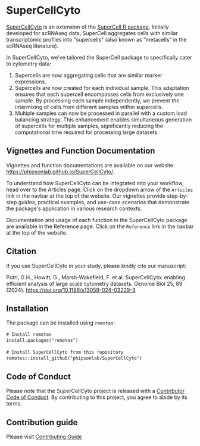 # SuperCellCyto 

<p>
<img src="man/figures/supercellcyto.png" align="right" height="2px" />
</p>

[SuperCellCyto](https://github.com/phipsonlab/SuperCellCyto) is an extension of the [SuperCell R package](https://github.com/GfellerLab/SuperCell). 
Initially developed for scRNAseq data, SuperCell aggregates cells with similar transcriptomic profiles into "supercells" (also known as “metacells” in the scRNAseq literature).

In SuperCellCyto, we've tailored the SuperCell package to specifically cater to cytometry data:

1. Supercells are now aggregating cells that are similar marker expressions.
2. Supercells are now created for each individual sample. 
This adaptation ensures that each supercell encompasses cells from exclusively one sample.
By processing each sample independently, we prevent the intermixing of cells from different samples within supercells.
3. Multiple samples can now be processed in parallel with a custom load balancing strategy.
This enhancement enables simultaneous generation of supercells for multiple samples, significantly reducing the computational time required for processing large datasets.

## Vignettes and Function Documentation

Vignettes and function documentations are available on our website: https://phipsonlab.github.io/SuperCellCyto/.

To understand how SuperCellCyto can be integrated into your workflow, head over to the Articles page.
Click on the dropdown arrow of the `Articles` link in the navbar at the top of the website.
Our vignettes provide step-by-step guides, practical examples, and use-case scenarios that demonstrate the package's application in various research contexts.

Documentation and usage of each function in the SuperCellCyto package 
are available in the Reference page. 
Click on the `Reference` link in the navbar at the top of the website.

## Citation

If you use SuperCellCyto in your study, please kindly cite our manuscript:

Putri, G.H., Howitt, G., Marsh-Wakefield, F. et al. SuperCellCyto: enabling efficient analysis of large scale cytometry datasets. Genome Biol 25, 89 (2024). https://doi.org/10.1186/s13059-024-03229-3

## Installation

The package can be installed using `remotes`:

```
# Install remotes
install.packages("remotes")

# Install SuperCellCyto from this repository
remotes::install_github("phipsonlab/SuperCellCyto")
```

## Code of Conduct

Please note that the SuperCellCyto project is released with a [Contributor Code of Conduct](https://phipsonlab.github.io/SuperCellCyto/CODE_OF_CONDUCT.html). 
By contributing to this project, you agree to abide by its terms.

## Contribution guide

Please visit [Contributing Guide](https://phipsonlab.github.io/SuperCellCyto/CONTRIBUTING.html)





